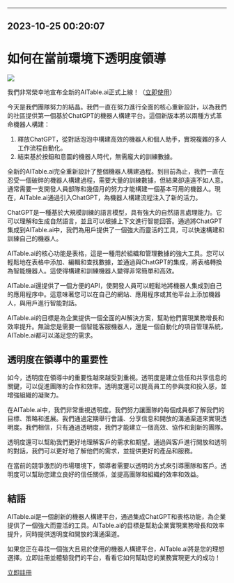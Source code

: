 

---------------------------------------------
2023-10-25 00:20:07
---------------------------------------------

# 如何在當前環境下透明度領導

![](https://assets-global.website-files.com/637e5037f3ef83b76dcfc8f9/641a008dfee3e89de2e1f9c1_Announcement%20blog%20-%20photo.png)

我們非常榮幸地宣布全新的AITable.ai正式上線！（[立即使用](http://sso.botpress.cloud/registration)）

今天是我們團隊努力的結晶。我們一直在努力進行全面的核心重新設計，以為我們的社區提供第一個基於ChatGPT的機器人構建平台。這個新版本將以兩種方式革命機器人構建：

1. 釋放ChatGPT，從對話泡泡中構建高效的機器人和個人助手，實現複雜的多人工作流程自動化。
2. 結束基於按鈕和意圖的機器人時代，無需龐大的訓練數據。

全新的AITable.ai完全重新設計了整個機器人構建過程。到目前為止，我們一直在忍受一個破碎的機器人構建過程，需要大量的訓練數據，但結果卻遠遠不如人意。通常需要一支開發人員部隊和幾個月的努力才能構建一個基本可用的機器人。現在，AITable.ai通過引入ChatGPT，為機器人構建流程注入了新的活力。

ChatGPT是一種基於大規模訓練的語言模型，具有強大的自然語言處理能力。它可以理解和生成自然語言，並且可以根據上下文進行智能回答。通過將ChatGPT集成到AITable.ai中，我們為用戶提供了一個強大而靈活的工具，可以快速構建和訓練自己的機器人。

AITable.ai的核心功能是表格，這是一種用於組織和管理數據的強大工具。您可以輕鬆地在表格中添加、編輯和查找數據，並通過與ChatGPT的集成，將表格轉換為智能機器人。這使得構建和訓練機器人變得非常簡單和高效。

AITable.ai還提供了一個方便的API，使開發人員可以輕鬆地將機器人集成到自己的應用程序中。這意味著您可以在自己的網站、應用程序或其他平台上添加機器人，與用戶進行智能對話。

AITable.ai的目標是為企業提供一個全面的AI解決方案，幫助他們實現業務增長和效率提升。無論您是需要一個智能客服機器人，還是一個自動化的項目管理系統，AITable.ai都可以滿足您的需求。

透明度在領導中的重要性
----------------------------

如今，透明度在領導中的重要性越來越受到重視。透明度是建立信任和共享信息的關鍵，可以促進團隊的合作和效率。透明度還可以提高員工的參與度和投入感，並增強組織的凝聚力。

在AITable.ai中，我們非常重視透明度。我們努力讓團隊的每個成員都了解我們的目標、策略和進展。我們通過定期舉行會議、分享信息和開放的溝通渠道來實現透明度。我們相信，只有通過透明度，我們才能建立一個高效、協作和創新的團隊。

透明度還可以幫助我們更好地理解客戶的需求和期望。通過與客戶進行開放和透明的對話，我們可以更好地了解他們的需求，並提供更好的產品和服務。

在當前的競爭激烈的市場環境下，領導者需要以透明的方式來引導團隊和客戶。透明度可以幫助您建立良好的信任關係，並提高團隊和組織的效率和效益。

結語
----

AITable.ai是一個創新的機器人構建平台，通過集成ChatGPT和表格功能，為企業提供了一個強大而靈活的工具。AITable.ai的目標是幫助企業實現業務增長和效率提升，同時提供透明度和開放的溝通渠道。

如果您正在尋找一個強大且易於使用的機器人構建平台，AITable.ai將是您的理想選擇。立即註冊並體驗我們的平台，看看它如何幫助您的業務實現更大的成功！

[立即註冊](http://sso.botpress.cloud/registration)